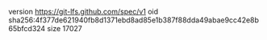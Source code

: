 version https://git-lfs.github.com/spec/v1
oid sha256:4f377de621940fb8d1371ebd8ad85e1b387f88dda49abae9cc42e8b65bfcd324
size 17027
